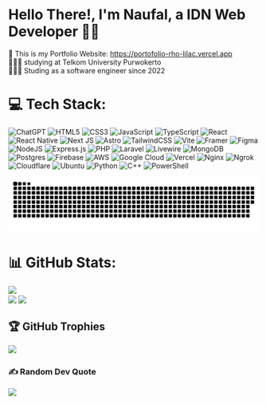 # Hello There!, I'm Naufal, a IDN Web Developer 👋🏼
🛜 This is my Portfolio Website: https://portofolio-rho-lilac.vercel.app <br>👨🏼‍🎓 studying at Telkom University Purwokerto<br>👨🏼‍💻 Studing as a software engineer since 2022 <br>

# 💻 Tech Stack:
![ChatGPT](https://img.shields.io/badge/ChatGPT-41B883?style=for-the-badge&logo=openai&logoColor=white&color=D11EB0) ![HTML5](https://img.shields.io/badge/html5-%23E34F26.svg?style=for-the-badge&logo=html5&logoColor=white&color=D11EB0) ![CSS3](https://img.shields.io/badge/css3-%231572B6.svg?style=for-the-badge&logo=css3&logoColor=white&color=D11EB0) ![JavaScript](https://img.shields.io/badge/javascript-%23323330.svg?style=for-the-badge&logo=javascript&logoColor=%23F7DF1E&color=D11EB0) ![TypeScript](https://img.shields.io/badge/typescript-%23007ACC.svg?style=for-the-badge&logo=typescript&logoColor=white&color=D11EB0) ![React](https://img.shields.io/badge/react-%2320232a.svg?style=for-the-badge&logo=react&logoColor=%2361DAFB&color=D11EB0) ![React Native](https://img.shields.io/badge/ReactNative-%2320232a.svg?style=for-the-badge&logo=react&logoColor=%2361DAFB&color=D11EB0) ![Next JS](https://img.shields.io/badge/Next-black?style=for-the-badge&logo=next.js&logoColor=white&color=D11EB0) ![Astro](https://img.shields.io/badge/Astro-%23bc52ee.svg?style=for-the-badge&logo=astro&logoColor=white&color=D11EB0) ![TailwindCSS](https://img.shields.io/badge/tailwindcss-%2338B2AC.svg?style=for-the-badge&logo=tailwind-css&logoColor=white&color=D11EB0) ![Vite](https://img.shields.io/badge/vite-%23646CFF.svg?style=for-the-badge&logo=vite&logoColor=white&color=D11EB0) ![Framer](https://img.shields.io/badge/Framer-black?style=for-the-badge&logo=framer&logoColor=blue&color=D11EB0) ![Figma](https://img.shields.io/badge/figma-%23F24E1E.svg?style=for-the-badge&logo=figma&logoColor=white&color=D11EB0) ![NodeJS](https://img.shields.io/badge/node.js-6DA55F?style=for-the-badge&logo=node.js&logoColor=white&color=D11EB0) ![Express.js](https://img.shields.io/badge/express.js-%23404d59.svg?style=for-the-badge&logo=express&logoColor=%2361DAFB&color=D11EB0) ![PHP](https://img.shields.io/badge/PHP-%23777BB4.svg?style=for-the-badge&logo=php&logoColor=white&color=D11EB0) ![Laravel](https://img.shields.io/badge/laravel-%23FF2D20.svg?style=for-the-badge&logo=laravel&logoColor=white&color=D11EB0) ![Livewire](https://img.shields.io/badge/Livewire-%231c2d3f.svg?style=for-the-badge&logo=laravel&logoColor=white&color=D11EB0) ![MongoDB](https://img.shields.io/badge/MongoDB-%234ea94b.svg?style=for-the-badge&logo=mongodb&logoColor=white&color=D11EB0) ![Postgres](https://img.shields.io/badge/postgres-%23316192.svg?style=for-the-badge&logo=postgresql&logoColor=white&color=D11EB0) ![Firebase](https://img.shields.io/badge/Firebase-039BE5?style=for-the-badge&logo=Firebase&logoColor=white&color=D11EB0) ![AWS](https://img.shields.io/badge/AWS-%23FF9900.svg?style=for-the-badge&logo=amazon-aws&logoColor=white&color=D11EB0) ![Google Cloud](https://img.shields.io/badge/GoogleCloud-%234285F4.svg?style=for-the-badge&logo=google-cloud&logoColor=white&color=D11EB0) ![Vercel](https://img.shields.io/badge/vercel-%23000000.svg?style=for-the-badge&logo=vercel&logoColor=white&color=D11EB0) ![Nginx](https://img.shields.io/badge/nginx-%23009639.svg?style=for-the-badge&logo=nginx&logoColor=white&color=D11EB0) ![Ngrok](https://img.shields.io/badge/ngrok-1F1F1F?style=for-the-badge&logo=ngrok&logoColor=white&color=D11EB0) ![Cloudflare](https://img.shields.io/badge/cloudflare-F38020?style=for-the-badge&logo=cloudflare&logoColor=white&color=D11EB0) ![Ubuntu](https://img.shields.io/badge/ubuntu-E95420?style=for-the-badge&logo=ubuntu&logoColor=white&color=D11EB0) ![Python](https://img.shields.io/badge/python-%2314354C.svg?style=for-the-badge&logo=python&logoColor=white&color=D11EB0) ![C++](https://img.shields.io/badge/C++-%2300599C.svg?style=for-the-badge&logo=c%2B%2B&logoColor=white&color=D11EB0) ![PowerShell](https://img.shields.io/badge/PowerShell-%235391FE.svg?style=for-the-badge&logo=powershell&logoColor=white&color=D11EB0)




<picture>
  <source media="(prefers-color-scheme: dark)" srcset="https://github.com/NaufalAnantaSE/NaufalAnantaSE/blob/output/github-snake-dark.svg">
  <source media="(prefers-color-scheme: light)" srcset="https://github.com/NaufalAnantaSE/NaufalAnantaSE/blob/output/github-snake.svg">
  <img alt="Snake animation" src="https://github.com/NaufalAnantaSE/NaufalAnantaSE/blob/output/github-snake.svg">
</picture>

# 📊 GitHub Stats:
![](https://nirzak-streak-stats.vercel.app/?user=NaufalAnantaSE&theme=radical&hide_border=false)<br/>
![](https://github-readme-stats.vercel.app/api?username=NaufalAnantaSE&theme=radical&hide_border=false&include_all_commits=true&count_private=true)
![](https://github-readme-stats.vercel.app/api/top-langs/?username=NaufalAnantaSE&theme=radical&hide_border=false&include_all_commits=true&count_private=true&layout=compact)



## 🏆 GitHub Trophies
![](https://github-profile-trophy.vercel.app/?username=NaufalAnantaSE&theme=radical&no-frame=false&no-bg=true&margin-w=4)

### ✍️ Random Dev Quote
![](https://quotes-github-readme.vercel.app/api?type=horizontal&theme=radical)
